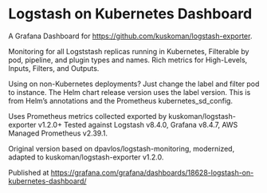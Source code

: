 # Logstash on Kubernetes Dashboard
A Grafana Dashboard for https://github.com/kuskoman/logstash-exporter.

Monitoring for all Logststash replicas running in Kubernetes, Filterable by pod, pipeline, and plugin types and names. Rich metrics for High-Levels, Inputs, Filters, and Outputs.

Using on non-Kubernetes deployments? Just change the label and filter pod to instance. The Helm chart release version uses the label version. This is from Helm’s annotations and the Prometheus kubernetes_sd_config.

Uses Prometheus metrics collected exported by kuskoman/logstash-exporter v1.2.0+ Tested against Logstash v8.4.0, Grafana v8.4.7, AWS Managed Prometheus v2.39.1.

Original version based on dpavlos/logstash-monitoring, modernized, adapted to kuskoman/logstash-exporter v1.2.0.

Published at https://grafana.com/grafana/dashboards/18628-logstash-on-kubernetes-dashboard/

